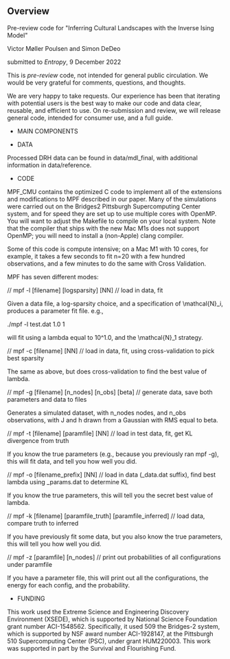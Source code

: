 ## Overview

Pre-review code for "Inferring Cultural Landscapes with the Inverse Ising Model"

Victor Møller Poulsen and Simon DeDeo

submitted to *Entropy*, 9 December 2022

This is *pre-review* code, not intended for general public circulation. We would be very grateful for comments, questions, and thoughts.

We are very happy to take requests. Our experience has been that iterating with potential users is the best way to make our code and data clear, reusable, and efficient to use. On re-submission and review, we will release general code, intended for consumer use, and a full guide.

* MAIN COMPONENTS

* DATA

Processed DRH data can be found in data/mdl_final, with additional information in data/reference.

* CODE

MPF_CMU contains the optimized C code to implement all of the extensions and modifications to MPF described in our paper. Many of the simulations were carried out on the Bridges2 Pittsburgh Supercomputing Center system, and for speed they are set up to use multiple cores with OpenMP. You will want to adjust the Makefile to compile on your local system. Note that the compiler that ships with the new Mac M1s does not support OpenMP; you will need to install a (non-Apple) clang compiler.

Some of this code is compute intensive; on a Mac M1 with 10 cores, for example, it takes a few seconds to fit n=20 with a few hundred observations, and a few minutes to do the same with Cross Validation.

MPF has seven different modes:

// mpf -l [filename] [logsparsity] [NN] // load in data, fit

Given a data file, a log-sparsity choice, and a specification of \mathcal{N}_i, produces a parameter fit file. e.g.,

./mpf -l test.dat 1.0 1

will fit using a lambda equal to 10^1.0, and the \mathcal{N}_1 strategy.

// mpf -c [filename] [NN] // load in data, fit, using cross-validation to pick best sparsity

The same as above, but does cross-validation to find the best value of lambda.

// mpf -g [filename] [n_nodes] [n_obs] [beta] // generate data, save both parameters and data to files

Generates a simulated dataset, with n_nodes nodes, and n_obs observations, with J and h drawn from a Gaussian with RMS equal to beta.

// mpf -t [filename] [paramfile] [NN] // load in test data, fit, get KL divergence from truth

If you know the true parameters (e.g., because you previously ran mpf -g), this will fit data, and tell you how well you did.

// mpf -o [filename_prefix] [NN] // load in data (_data.dat suffix), find best lambda using _params.dat to determine KL

If you know the true parameters, this will tell you the secret best value of lambda.

// mpf -k [filename] [paramfile_truth] [paramfile_inferred] // load data, compare truth to inferred

If you have previously fit some data, but you also know the true parameters, this will tell you how well you did.

// mpf -z [paramfile] [n_nodes]  // print out probabilities of all configurations under paramfile

If you have a parameter file, this will print out all the configurations, the energy for each config, and the probability.

* FUNDING

This work used the Extreme Science and Engineering Discovery Environment (XSEDE), which is supported by National Science Foundation grant number ACI-1548562. Specifically, it used 509 the Bridges-2 system, which is supported by NSF award number ACI-1928147, at the Pittsburgh 510 Supercomputing Center (PSC), under grant HUM220003. This work was supported in part by the Survival and Flourishing Fund.